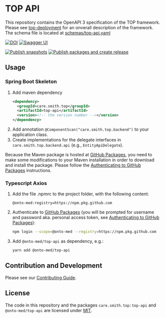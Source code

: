# TOP API

This repository contains the OpenAPI 3 specification of the TOP framework.
Please see [top-deployment](https://onto-med.github.io/top-deployment) for an onverall description of the framework.
The schema file is located at [schemas/top-api.yaml](schemas/top-api.yaml)

[![DOI](https://zenodo.org/badge/429797878.svg)](https://zenodo.org/badge/latestdoi/429797878)
[![Swagger UI](https://img.shields.io/badge/-Swagger%20UI-%23Clojure?style=flat&logo=swagger&logoColor=white)](https://onto-med.github.io/top-api/)

[![Publish snapshots](https://github.com/Onto-Med/top-api/actions/workflows/publish-snapshots.yml/badge.svg)](https://github.com/Onto-Med/top-api/actions/workflows/publish-snapshots.yml)
[![Publish packages and create release](https://github.com/Onto-Med/top-api/actions/workflows/release.yml/badge.svg)](https://github.com/Onto-Med/top-api/actions/workflows/release.yml)

## Usage

### Spring Boot Skeleton

1. Add maven dependency
    ```xml
    <dependency>
      <groupId>care.smith.top</groupId>
      <artifactId>top-api</artifactId>
      <version><!-- the version number --></version>
    </dependency>
    ```
2. Add annotation `@ComponentScan("care.smith.top.backend")` to your application class.
3. Create implementations for the delegate interfaces in `care.smith.top.backend.api` (e.g., `EntityApiDelegate`).

Because the Maven package is hosted at [GitHub Packages](https://docs.github.com/en/packages/working-with-a-github-packages-registry/working-with-the-apache-maven-registry),
you need to make some modifications to your Maven installation in order to download and install the package. Please follow the [Authenticating to GitHub Packages](https://docs.github.com/en/packages/working-with-a-github-packages-registry/working-with-the-apache-maven-registry#authenticating-to-github-packages) instructions.

### Typescript Axios

1. Add the file .npmrc to the project folder, with the following content:
    ```properties
    @onto-med:registry=https://npm.pkg.github.com
    ```
2. Authenticate to [GitHub Packages](https://docs.github.com/en/packages/working-with-a-github-packages-registry/working-with-the-npm-registry)
  (you will be prompted for username and password aka. personal access token, see [Authenticating to GitHub Packages](https://docs.github.com/en/packages/working-with-a-github-packages-registry/working-with-the-npm-registry#authenticating-to-github-packages)):
    ```sh
    npm login --scope=@onto-med --registry=https://npm.pkg.github.com
    ```
3. Add `@onto-med/top-api` as dependency, e.g.:
    ```sh
    yarn add @onto-med/top-api
    ```

## Contribution and Development

Please see our [Contributing Guide](https://github.com/Onto-Med/top-api/blob/main/CONTRIBUTING.md).

## License

The code in this repository and the packages `care.smith.top:top-api` and `@onto-med/top-api` are licensed under [MIT](LICENSE).
